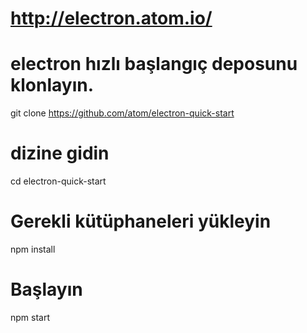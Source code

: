 # http://electron.atom.io/

# electron hızlı başlangıç deposunu klonlayın.
git clone https://github.com/atom/electron-quick-start

# dizine gidin
cd electron-quick-start

# Gerekli kütüphaneleri yükleyin 
npm install 

# Başlayın
npm start